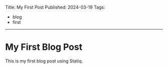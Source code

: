 Title: My First Post
Published: 2024-03-19
Tags:
- blog
- first
---
# My First Blog Post

This is my first blog post using Statiq.